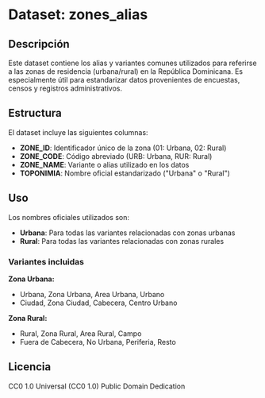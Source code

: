 # Dataset: zones_alias

## Descripción

Este dataset contiene los alias y variantes comunes utilizados para referirse a las zonas de residencia (urbana/rural) en la República Dominicana. Es especialmente útil para estandarizar datos provenientes de encuestas, censos y registros administrativos.

## Estructura

El dataset incluye las siguientes columnas:

- **ZONE_ID**: Identificador único de la zona (01: Urbana, 02: Rural)
- **ZONE_CODE**: Código abreviado (URB: Urbana, RUR: Rural)
- **ZONE_NAME**: Variante o alias utilizado en los datos
- **TOPONIMIA**: Nombre oficial estandarizado ("Urbana" o "Rural")

## Uso

Los nombres oficiales utilizados son:
- **Urbana**: Para todas las variantes relacionadas con zonas urbanas
- **Rural**: Para todas las variantes relacionadas con zonas rurales

### Variantes incluidas

**Zona Urbana:**
- Urbana, Zona Urbana, Area Urbana, Urbano
- Ciudad, Zona Ciudad, Cabecera, Centro Urbano

**Zona Rural:**  
- Rural, Zona Rural, Area Rural, Campo
- Fuera de Cabecera, No Urbana, Periferia, Resto

## Licencia

CC0 1.0 Universal (CC0 1.0) Public Domain Dedication
